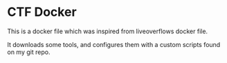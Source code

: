 # CTF Docker

This is a docker file which was inspired from liveoverflows docker file.

It downloads some tools, and configures them with a custom scripts found on my
git repo.
